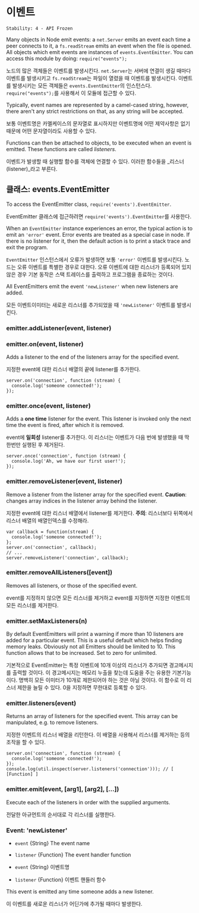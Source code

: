 # 이벤트

    Stability: 4 - API Frozen

<!--type=module-->

Many objects in Node emit events: a `net.Server` emits an event each time
a peer connects to it, a `fs.readStream` emits an event when the file is
opened. All objects which emit events are instances of `events.EventEmitter`.
You can access this module by doing: `require("events");`

노드의 많은 객체들은 이벤트를 발생시킨다. `net.Server`는 서버에 연결이 생길 때마다 
이벤트를 발생시키고 `fs.readStream`는 파일이 열렸을 때 이벤트를 발생시킨다.
이벤트를 발생시키는 모든 객체들은 `events.EventEmitter`의 인스턴스다.
`require("events");`를 사용해서 이 모듈에 접근할 수 있다.

Typically, event names are represented by a camel-cased string, however,
there aren't any strict restrictions on that, as any string will be accepted.

보통 이벤트명은 카멜케이스의 문자열로 표시하지만 이벤트명에 어떤 제약사항은 없기 때문에
어떤 문자열이라도 사용할 수 있다.

Functions can then be attached to objects, to be executed when an event
is emitted. These functions are called _listeners_.

이벤트가 발생할 때 실행할 함수를 객체에 연결할 수 있다. 이러한 함수들을 
_리스너(listener)_라고 부른다.


## 클래스: events.EventEmitter

To access the EventEmitter class, `require('events').EventEmitter`.

EventEmitter 클래스에 접근하려면 `require('events').EventEmitter`를 사용한다.

When an `EventEmitter` instance experiences an error, the typical action is
to emit an `'error'` event.  Error events are treated as a special case in node.
If there is no listener for it, then the default action is to print a stack
trace and exit the program.

`EventEmitter` 인스턴스에서 오류가 발생하면 보통 `'error'` 이벤트를 발생시킨다. 
노드는 오류 이벤트를 특별한 경우로 대한다. 오류 이벤트에 대한 리스너가 등록되어 있지 않은
경우 기본 동작은 스택 트레이스를 출력하고 프로그램을 종료하는 것이다.

All EventEmitters emit the event `'newListener'` when new listeners are
added.

모든 이벤트이미터는 새로운 리스너를 추가되었을 때 `'newListener'` 이벤트를 발생시킨다.

### emitter.addListener(event, listener)
### emitter.on(event, listener)

Adds a listener to the end of the listeners array for the specified event.

지정한 event에 대한 리스너 배열의 끝에 listener를 추가한다.

    server.on('connection', function (stream) {
      console.log('someone connected!');
    });

### emitter.once(event, listener)

Adds a **one time** listener for the event. This listener is
invoked only the next time the event is fired, after which
it is removed.

event에 **일회성** listener를 추가한다. 이 리스너는
이벤트가 다음 번에 발생했을 때 딱 한번만 실행된 후 제거된다.

    server.once('connection', function (stream) {
      console.log('Ah, we have our first user!');
    });

### emitter.removeListener(event, listener)

Remove a listener from the listener array for the specified event.
**Caution**: changes array indices in the listener array behind the listener.

지정한 event에 대한 리스너 배열에서 listener를 제거한다.
**주의**: 리스너보다 뒤쪽에서 리스너 배열의 배열인덱스를 수정해라.

    var callback = function(stream) {
      console.log('someone connected!');
    };
    server.on('connection', callback);
    // ...
    server.removeListener('connection', callback);


### emitter.removeAllListeners([event])

Removes all listeners, or those of the specified event.

event를 지정하지 않으면 모든 리스너를 제거하고 event를 지정하면 지정한 이벤트의
모든 리스너를 제거한다.


### emitter.setMaxListeners(n)

By default EventEmitters will print a warning if more than 10 listeners are
added for a particular event. This is a useful default which helps finding memory leaks.
Obviously not all Emitters should be limited to 10. This function allows
that to be increased. Set to zero for unlimited.

기본적으로 EventEmitter는 특정 이벤트에 10개 이상의 리스너가 추가되면 경고메시지를
출력할 것이다. 이 경고메시지는 메모리 누출을 찾는데 도움을 주는 유용한 기본기능이다.
명백히 모든 이미터가 10개로 제한되어야 하는 것은 아닐 것이다. 이 함수로 이 리스너 제한을
늘릴 수 있다. 0을 지정하면 무한대로 등록할 수 있다.


### emitter.listeners(event)

Returns an array of listeners for the specified event. This array can be
manipulated, e.g. to remove listeners.

지정한 이벤트의 리스너 배열을 리턴한다. 이 배열을 사용해서 리스너를 제거하는 등의
조작을 할 수 있다.

    server.on('connection', function (stream) {
      console.log('someone connected!');
    });
    console.log(util.inspect(server.listeners('connection'))); // [ [Function] ]

### emitter.emit(event, [arg1], [arg2], [...])

Execute each of the listeners in order with the supplied arguments.

전달한 아규먼트의 순서대로 각 리스너를 실행한다.

### Event: 'newListener'

* `event` {String} The event name
* `listener` {Function} The event handler function

* `event` {String} 이벤트명
* `listener` {Function} 이벤트 핸들러 함수

This event is emitted any time someone adds a new listener.

이 이벤트를 새로운 리스너가 어딘가에 추가될 때마다 발생한다.
